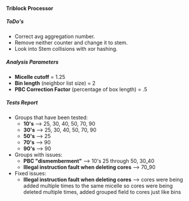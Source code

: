 #### Triblock Processor

##### ToDo's
 - Correct avg aggregation number.
 - Remove neither counter and change it to stem.
 - Look into Stem collisions with xor hashing.

##### Analysis Parameters

- **Micelle cutoff** = 1.25
- **Bin length** (neighbor list size) = 2
- **PBC Correction Factor** (percentage of box length) = .5

##### Tests Report  

- Groups that have been tested:
	+ **10's** --> 25, 30, 40, 50, 70, 90  
	+ **30's** --> 25, 30, 40, 50, 70, 90  
	+ **50's** --> 25  
	+ **70's** --> 90  
	+ **90's** --> 90
- Groups with issues:
	+ **PBC "dismemberment"** --> 10's 25 through 50, 30_40
	+ **Illegal instruction fault when deleting cores** --> 70_90
- Fixed issues:
	+ **Illegal instruction fault when deleting cores** --> cores were being added multiple times to the same micelle so cores were being deleted multiple times, added grouped field to cores just like bins 


